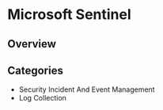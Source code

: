 # Microsoft Sentinel

## Overview



## Categories

- Security Incident And Event Management
- Log Collection